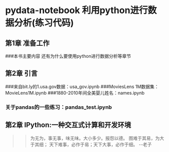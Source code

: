 # pydata-notebook 利用python进行数据分析(练习代码)

## 第1章 准备工作
###本书主要内容
还有为什么要使用python进行数据分析等章节

## 第2章 引言
###来自bit.ly的1.usa.gov数据：usa_gov.ipynb
###MoviesLens 1M数据集：MovieLens1M.ipynb
###1880-2010年间全美婴儿姓名：names.ipynb

### 关于pandas的一些练习：pandas_test.ipynb

## 第2章 IPython:一种交互式计算和开发环境

>>为无为，事无事，味无味。大小多少。报怨以德。
>>图难于其易，为大于其细；
>>天下难事，必作于易；天下大事，必作于细。
>>--老子
